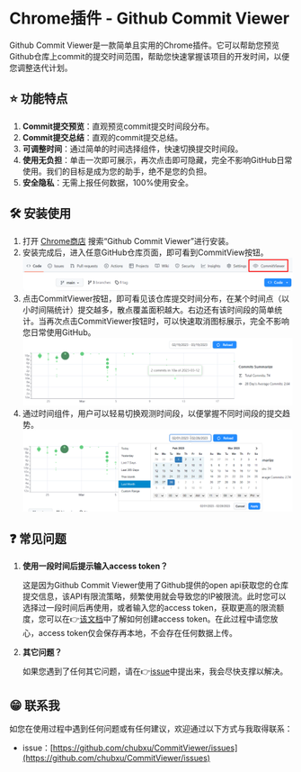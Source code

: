 # Chrome插件 - Github Commit Viewer

Github Commit Viewer是一款简单且实用的Chrome插件。它可以帮助您预览Github仓库上commit的提交时间范围，帮助您快速掌握该项目的开发时间，以便您调整迭代计划。

## ⭐ 功能特点

1. **Commit提交预览**：直观预览commit提交时间段分布。
2. **Commit提交总结**：直观的commit提交总结。
3. **可调整时间**：通过简单的时间选择组件，快速切换提交时间段。
4. **使用无负担**：单击一次即可展示，再次点击即可隐藏，完全不影响GitHub日常使用。我们的目标是成为您的助手，绝不是您的负担。
5. **安全隐私**：无需上报任何数据，100%使用安全。

## 🛠 安装使用

1. 打开 [Chrome商店](https://chrome.google.com/webstore) 搜索“Github Commit Viewer”进行安装。
2. 安装完成后，进入任意GitHub仓库页面，即可看到CommitView按钮。
![img1](doc/img1.png)
3. 点击CommitViewer按钮，即可看见该仓库提交时间分布，在某个时间点（以小时间隔统计）提交越多，散点覆盖面积越大。右边还有该时间段的简单统计。当再次点击CommitViewer按钮时，可以快速取消图标展示，完全不影响您日常使用GitHub。
![img2](doc/img2.png)
4. 通过时间组件，用户可以轻易切换观测时间段，以便掌握不同时间段的提交趋势。
![img3](doc/img3.png)

## ❓ 常见问题

1. **使用一段时间后提示输入access token？**

    这是因为Github Commit Viewer使用了Github提供的open api获取您的仓库提交信息，该API有限流策略，频繁使用就会导致您的IP被限流。此时您可以选择过一段时间后再使用，或者输入您的access token，获取更高的限流额度，您可以在👉[该文档](https://docs.github.com/en/authentication/keeping-your-account-and-data-secure/creating-a-personal-access-token)中了解如何创建access token。在此过程中请您放心，access token仅会保存再本地，不会存在任何数据上传。
2. **其它问题？**

    如果您遇到了任何其它问题，请在👉[issue](https://github.com/chubxu/CommitViewer/issues)中提出来，我会尽快支撑以解决。


## 😁 联系我

如您在使用过程中遇到任何问题或有任何建议，欢迎通过以下方式与我取得联系：

- issue：[https://github.com/chubxu/CommitViewer/issues](https://github.com/chubxu/CommitViewer/issues)